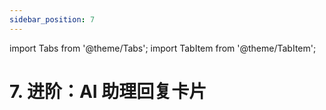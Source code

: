 ```yaml
---
sidebar_position: 7
---
```

import Tabs from '@theme/Tabs';
import TabItem from '@theme/TabItem';


# 7. 进阶：AI 助理回复卡片

